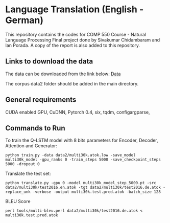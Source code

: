 # Language Translation (English - German)

This repository contains the codes for COMP 550 Course - Natural Language Processing Final project done by Sivakumar Chidambaram and Ian Porada.
A copy of the report is also added to this repository.

## Links to download the data 
The data can be downloaded from the link below:
[Data](https://drive.google.com/open?id=1r81bVka_ZZj7RXP3AmBCY9p8Fiz-zpKa)

The corpus data2 folder should be added in the main directory.

## General requirements

CUDA enabled GPU,
CuDNN, Pytorch 0.4, 
six,
tqdm,
configargparse,

## Commands to Run

To train the Q-LSTM model with 8 bits parameters for Encoder, Decoder, Attention and Generator:
```
python train.py -data data2/multi30k.atok.low -save_model multi30k_model -gpu_ranks 0 -train_steps 5000 -save_checkpoint_steps 5000 -dropout 0
```

Translate the test set:
```
python translate.py -gpu 0 -model multi30k_model_step_5000.pt -src data2/multi30k/test2016.en.atok -tgt data2/multi30k/test2016.de.atok -replace_unk -verbose -output multi30k.test.pred.atok -batch_size 128
```
BLEU Score

```
perl tools/multi-bleu.perl data2/multi30k/test2016.de.atok < multi30k.test.pred.atok
```
